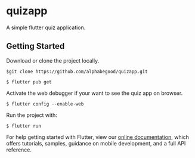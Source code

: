 # quizapp

A simple flutter quiz application.

## Getting Started

Download or clone the project locally.

```
$git clone https://github.com/alphabegood/quizapp.git
```

```
$ flutter pub get
```

Activate the web debugger if your want to see the quiz app on browser.

```
$ flutter config --enable-web
```

Run the project with:

```
$ flutter run
```

For help getting started with Flutter, view our
[online documentation](https://flutter.dev/docs), which offers tutorials,
samples, guidance on mobile development, and a full API reference.
